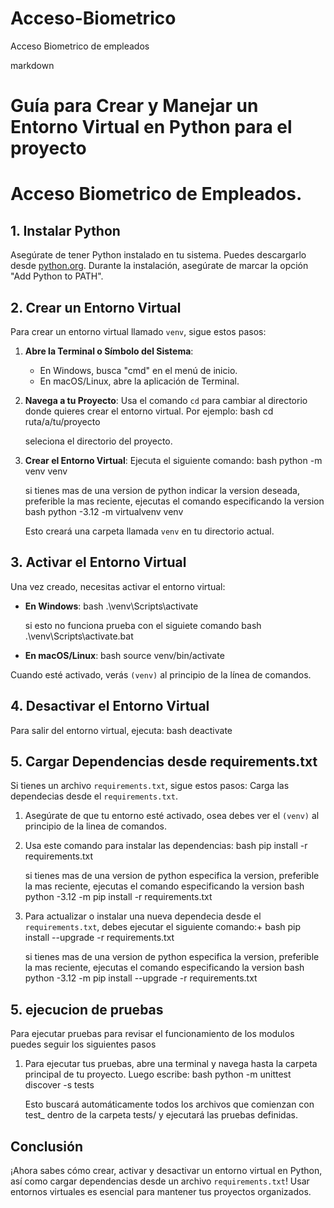 # Acceso-Biometrico
 Acceso Biometrico de empleados

markdown
# Guía para Crear y Manejar un Entorno Virtual en Python para el proyecto 
# Acceso Biometrico de Empleados.

## 1. Instalar Python
Asegúrate de tener Python instalado en tu sistema. Puedes descargarlo desde [python.org](https://www.python.org/downloads/). 
Durante la instalación, asegúrate de marcar la opción "Add Python to PATH".

## 2. Crear un Entorno Virtual
Para crear un entorno virtual llamado `venv`, sigue estos pasos:

1. **Abre la Terminal o Símbolo del Sistema**:
   - En Windows, busca "cmd" en el menú de inicio.
   - En macOS/Linux, abre la aplicación de Terminal.

2. **Navega a tu Proyecto**:
   Usa el comando `cd` para cambiar al directorio donde quieres crear el entorno virtual. Por ejemplo:
   bash
   cd ruta/a/tu/proyecto

   seleciona el directorio del proyecto.
   

3. **Crear el Entorno Virtual**:
   Ejecuta el siguiente comando:
   bash
   python -m venv venv
   
   si tienes mas de una version de python indicar la version deseada, preferible la mas reciente, 
   ejecutas el comando especificando la version
   bash
   python -3.12 -m virtualvenv venv
   
   Esto creará una carpeta llamada `venv` en tu directorio actual.

## 3. Activar el Entorno Virtual
Una vez creado, necesitas activar el entorno virtual:

- **En Windows**:
  bash
  .\venv\Scripts\activate
  
  si esto no funciona prueba con el siguiete comando
  bash
  .\venv\Scripts\activate.bat

- **En macOS/Linux**:
  bash
  source venv/bin/activate
  

Cuando esté activado, verás `(venv)` al principio de la línea de comandos.

## 4. Desactivar el Entorno Virtual
Para salir del entorno virtual, ejecuta:
bash
deactivate


## 5. Cargar Dependencias desde requirements.txt
Si tienes un archivo `requirements.txt`, sigue estos pasos:
Carga las dependecias desde el `requirements.txt`.

1. Asegúrate de que tu entorno esté activado, osea debes ver el `(venv)` al principio de la linea de comandos.

2. Usa este comando para instalar las dependencias:
   bash
   pip install -r requirements.txt
   
   si tienes mas de una version de python especifica la version, preferible la mas reciente, 
   ejecutas el comando especificando la version
   bash
   python -3.12 -m pip install -r requirements.txt

3. Para actualizar o instalar una nueva dependecia desde el `requirements.txt`, 
   debes ejecutar el siguiente comando:+
   bash
   pip install --upgrade -r requirements.txt
   
   si tienes mas de una version de python especifica la version, preferible la mas reciente, 
   ejecutas el comando especificando la version
   bash
   python -3.12 -m pip install --upgrade -r requirements.txt
## 5. ejecucion de pruebas
   Para ejecutar pruebas para revisar el funcionamiento de los modulos puedes seguir los siguientes pasos

1. Para ejecutar tus pruebas, abre una terminal y navega hasta la carpeta principal de tu proyecto. 
   Luego escribe:
   bash
   python -m unittest discover -s tests

   Esto buscará automáticamente todos los archivos que comienzan con 
   test_ dentro de la carpeta tests/ y ejecutará las pruebas definidas.


## Conclusión
¡Ahora sabes cómo crear, activar y desactivar un entorno virtual en Python, así como cargar dependencias desde un archivo `requirements.txt`! Usar entornos virtuales es esencial para mantener tus proyectos organizados.
